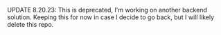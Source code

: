 UPDATE 8.20.23: This is deprecated, I'm working on another backend solution. Keeping this for now in case I decide to go back, but I will likely delete this repo.
